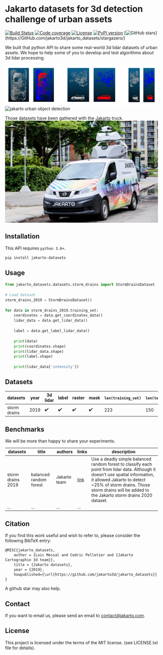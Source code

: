 # Jakarto datasets for 3d detection challenge of urban assets

[![Build Status](https://travis-ci.org/jakarto3d/jakarto_datasets.svg?branch=master)](https://travis-ci.org/jakarto3d/jakarto_datasets) [![Code coverage](https://codecov.io/gh/jakarto3d/jakarto_datasets/branch/master/graph/badge.svg)](https://codecov.io/gh/jakarto3d/jakarto_datasets) [![License](https://img.shields.io/github/license/jakarto3d/jakarto_datasets)](https://github.com/jakarto3d/jakarto_datasets/blob/master/LICENSE.txt) 
[![PyPI version](https://badge.fury.io/py/jakarto-datasets.svg)](https://badge.fury.io/py/jakarto-datasets) [![GitHub stars](https://img.shields.io/github/stars/jakarto3d/jakarto_datasets.svg?style=flat&label=github&nbsp;stars&nbsp;&starf;)](https://GitHub.com/jakarto3d/jakarto_datasets/stargazers/)


We built that python API to share some real-world 3d lidar datasets of urban assets. We hope to help some of you to develop and test algorithms about 3d lidar processing.


![jakarto car detection](https://raw.githubusercontent.com/jakarto3d/jakarto_datasets/master/doc/images/jakarto_car_detection.png)
![jakarto urban object detection](https://raw.githubusercontent.com/jakarto3d/jakarto_datasets/master/doc/images/jakarto_urban_object_detection.png)

Those datasets have been gathered with the [Jakarto](https://www.jakarto.com) truck.
![jakarto truck](https://raw.githubusercontent.com/jakarto3d/jakarto_datasets/master/doc/images/camion_jakarto.jpg)


## Installation
This API requires `python 3.6+`.

```sh
pip install jakarto-datasets
```

## Usage
```python
from jakarto_datasets.datasets.storm_drains import StormDrainsDataset

# Load dataset
storm_drains_2019 = StormDrainsDataset()

for data in storm_drains_2019.training_set:
    coordinates = data.get_coordinates_data()
    lidar_data = data.get_lidar_data()
    
    label = data.get_label_lidar_data()
    
    print(data)
    print(coordinates.shape)
    print(lidar_data.shape)
    print(label.shape)
    
    print(lidar_data['intensity'])
```


## Datasets

| datasets | year | 3d lidar | label | raster | mask | `len(training_set)` | `len(testing_set)` | examples | description |
| --- | --- | --- | --- | --- | --- | --- | --- | ---| --- |
| storm drains | 2019 | :heavy_check_mark: | :heavy_check_mark: | :heavy_check_mark:  | :heavy_check_mark: | 223 | 150 | [see examples](examples/storm_drains/README.md) | [see details](examples/storm_drains/README.md) |


## Benchmarks

We will be more than happy to share your experiments.

| datasets | title | authors | links | description |
| -- | -- | --  | -- | -- |
| storm drains 2019 | balanced random forest | Jakarto team  | [link](examples/storm_drains/machine_learning/storm_drains_machine_learning.py) | Use a deadly simple balanced random forest to classify each point from lidar data. Although it doesn't use spatial information, it allowed Jakarto to detect ~25% of storm drains. Those storm drains will be added to the Jakarto storm drains 2020 dataset. |
|...                | ...                    | ...           | ...                                                                     |             |


## Citation

If you find this work useful and wish to refer to, please consider the following BibTeX entry:

    @MISC{jakarto_datasets,
        author = {Loic Messal and Cedric Pelletier and {Jakarto Cartographie 3d team}},
        title = {Jakarto datasets},
        year = {2019},
        howpublished={\url{https://github.com/jakarto3d/jakarto_datasets}}
    }

A github star may also help.

## Contact
If you want to email us, please send an email to contact@jakarto.com.

## License
This project is licensed under the terms of the MIT license. (see LICENSE.txt file for details).
